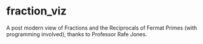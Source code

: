 # fraction_viz
A post modern view of Fractions and the Reciprocals of Fermat Primes (with programming involved), thanks to Professor Rafe Jones.
